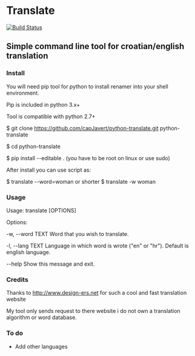 # Translate
[![Build Status](https://travis-ci.org/capJavert/python-translate.svg?branch=master)](https://travis-ci.org/capJavert/python-translate)
## Simple command line tool for croatian/english translation
### Install
You will need pip tool for python to install renamer into your shell environment.

Pip is included in python 3.x+

Tool is compatible with python 2.7+

$ git clone https://github.com/capJavert/python-translate.git python-translate

$ cd python-translate

$ pip install --editable . (you have to be root on linux or use sudo)

After install you can use script as:

$ translate --word=woman or shorter $ translate -w woman
### Usage
Usage: translate [OPTIONS]

Options:

  -w, --word TEXT  Word that you wish to translate.
  
  -l, --lang TEXT  Language in which word is wrote ("en" or "hr"). Default is english language.
  
  --help       Show this message and exit.

### Credits
Thanks to http://www.design-ers.net for such a cool and fast translation website

My tool only sends request to there website i do not own a translation algorithm or word database.

### To do
- Add other languages
